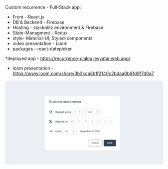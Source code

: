 Custom recurrence - Full-Stack app:

- Front - React.js
- DB & Backend - Firebase
- Hosting - stackblitz environment & Firebase
- State-Managment - Redux
- style- Material-UI, Styled-components
- video presentation - Loom
- packages - react-datepicker

*deployed app - https://recurrence-dialog-evyatar.web.app/
* loom presentation - https://www.loom.com/share/3b3cca3b1f2140c2bdaa0b61d9f7d0a7

![alt text](https://github.com/EvyatarHaim1/Recurrence-Dialog/blob/main/src/appScreenShot.png)

